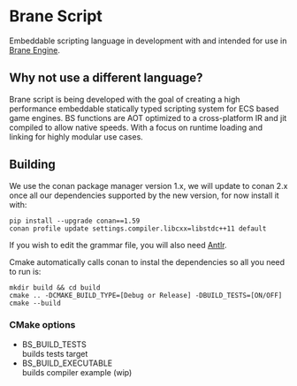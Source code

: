 # Brane Script

Embeddable scripting language in development with and intended for use in [Brane Engine](https://github.com/WireWhiz/BraneEngine).

## Why not use a different language?

Brane script is being developed with the goal of creating a high performance embeddable 
statically typed scripting system for ECS based game engines. BS functions are AOT optimized
to a cross-platform IR and jit compiled to allow native speeds. With a focus on runtime 
loading and linking for highly modular use cases.

## Building
We use the conan package manager version 1.x, we will update to conan 2.x once all our dependencies supported by the new version, for now install it with:
```
pip install --upgrade conan==1.59
conan profile update settings.compiler.libcxx=libstdc++11 default
```
If you wish to edit the grammar file, you will also need [Antlr](https://www.antlr.org/download.html).

Cmake automatically calls conan to instal the dependencies so all you need to run is:
```  
mkdir build && cd build
cmake .. -DCMAKE_BUILD_TYPE=[Debug or Release] -DBUILD_TESTS=[ON/OFF]
cmake --build
```

### CMake options
* BS_BUILD_TESTS<br>
builds tests target
* BS_BUILD_EXECUTABLE<br>
builds compiler example (wip)
